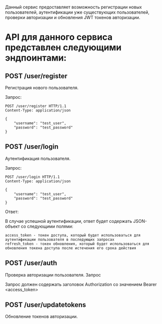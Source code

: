 Данный сервис предоставляет возможность регистрации новых пользователей, аутентификации уже существующих пользователей, проверки авторизации и обновления JWT токенов авторизации.

# API для данного сервиса представлен следующими эндпоинтами:

## POST /user/register
Регистрация нового пользователя.

Запрос:

```
POST /user/register HTTP/1.1
Content-Type: application/json

{
    "username": "test_user",
    "password": "test_password"
}
```

## POST /user/login

Аутентификация пользователя.

Запрос:

```
POST /user/login HTTP/1.1
Content-Type: application/json

{
    "username": "test_user",
    "password": "test_password"
}
```

Ответ:

В случае успешной аутентификации, ответ будет содержать JSON-объект со следующими полями:

    access_token - токен доступа, который будет использоваться для аутентификации пользователя в последующих запросах
    refresh_token - токен обновления, который будет использоваться для обновления токена доступа после истечения его срока действия

## POST /user/auth

Проверка авторизации пользователя.
Запрос

Запрос должен содержать заголовок Authorization со значением Bearer <access_token>

## POST /user/updatetokens

Обновление токенов авторизации.